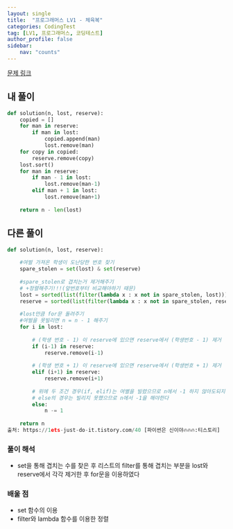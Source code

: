 ```yaml
---
layout: single
title:  "프로그래머스 LV1 - 체육복"
categories: CodingTest
tag: [LV1, 프로그래머스, 코딩테스트]
author_profile: false
sidebar: 
    nav: "counts"
---
```


[문제 링크](https://school.programmers.co.kr/learn/courses/30/lessons/42862)


## 내 풀이

```python
def solution(n, lost, reserve):
    copied = []
    for man in reserve:
        if man in lost:
            copied.append(man)
            lost.remove(man)
    for copy in copied:
        reserve.remove(copy)
    lost.sort()
    for man in reserve:
        if man - 1 in lost:
            lost.remove(man-1)
        elif man + 1 in lost:
            lost.remove(man+1)
            
    return n - len(lost)
```

## 다른 풀이

```python
def solution(n, lost, reserve):
    
    #여벌 가져온 학생이 도난당한 번호 찾기
    spare_stolen = set(lost) & set(reserve)
    
    #spare_stolen로 겹치는거 제거해주기
    # +정렬해주기!!!(앞번호부터 비교해야하기 때문)
    lost = sorted(list(filter(lambda x : x not in spare_stolen, lost)))
    reserve = sorted(list(filter(lambda x : x not in spare_stolen, reserve)))
    
    #lost만큼 for문 돌려주기 
    #여벌을 못빌리면 n = n - 1 해주기
    for i in lost:
    
        # (학생 번호 - 1) 이 reserve에 있으면 reserve에서 (학생번호 - 1) 제거
        if (i-1) in reserve:
            reserve.remove(i-1)
        
        # (학생 번호 + 1) 이 reserve에 있으면 reserve에서 (학생번호 + 1) 제거
        elif (i+1) in reserve:
            reserve.remove(i+1)
        
        # 위에 두 조건 경우(if, elif)는 여별을 빌렸으므로 n에서 -1 하지 않아도되지만
        # else의 경우는 빌리지 못했으므로 n에서 -1을 해야한다
        else:
            n -= 1
    
    return n
출처: https://1ets-just-do-it.tistory.com/40 [파이썬은 신이야🔥🔥🔥:티스토리]
```

### 풀이 해석
- set을 통해 겹치는 수를 찾은 후 리스트의 filter를 통해 겹치는 부분을
lost와 reserve에서 각각 제거한 후 for문을 이용하였다

### 배울 점
- set 함수의 이용
- filter와 lambda 함수를 이용한 정렬